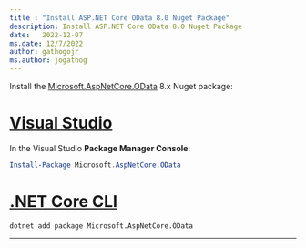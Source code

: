 ```yaml
---
title : "Install ASP.NET Core OData 8.0 Nuget Package"
description: Install ASP.NET Core OData 8.0 Nuget Package
date:   2022-12-07
ms.date: 12/7/2022
author: gathogojr
ms.author: jogathog
---
```


Install the [Microsoft.AspNetCore.OData](https://www.nuget.org/packages/Microsoft.AspNetCore.OData) 8.x Nuget package:

# [Visual Studio](#tab/visual-studio)

In the Visual Studio **Package Manager Console**:

```powershell
Install-Package Microsoft.AspNetCore.OData
```

# [.NET Core CLI](#tab/netcore-cli)
```dotnetcli
dotnet add package Microsoft.AspNetCore.OData
```

---
